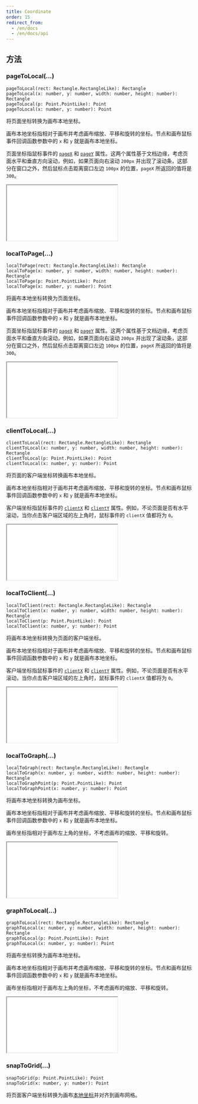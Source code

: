 ```yaml
---
title: Coordinate
order: 15
redirect_from:
  - /en/docs
  - /en/docs/api
---
```


## 方法

### pageToLocal(...)

```sign
pageToLocal(rect: Rectangle.RectangleLike): Rectangle
pageToLocal(x: number, y: number, width: number, height: number): Rectangle
pageToLocal(p: Point.PointLike): Point
pageToLocal(x: number, y: number): Point
```

将页面坐标转换为画布本地坐标。

画布本地坐标指相对于画布并考虑画布缩放、平移和旋转的坐标。节点和画布鼠标事件回调函数参数中的 `x` 和 `y` 就是画布本地坐标。

页面坐标指鼠标事件的 [`pageX`](https://developer.mozilla.org/zh-CN/docs/Web/API/MouseEvent/pageX) 和 [`pageY`](https://developer.mozilla.org/zh-CN/docs/Web/API/MouseEvent/pageY) 属性。这两个属性基于文档边缘，考虑页面水平和垂直方向滚动，例如，如果页面向右滚动 `200px` 并出现了滚动条，这部分在窗口之外，然后鼠标点击距离窗口左边 `100px` 的位置，`pageX` 所返回的值将是 `300`。

<iframe src="/demos/api/graph/coord"></iframe>

### localToPage(...)

```sign
localToPage(rect: Rectangle.RectangleLike): Rectangle
localToPage(x: number, y: number, width: number, height: number): Rectangle
localToPage(p: Point.PointLike): Point
localToPage(x: number, y: number): Point
```

将画布本地坐标转换为页面坐标。

画布本地坐标指相对于画布并考虑画布缩放、平移和旋转的坐标。节点和画布鼠标事件回调函数参数中的 `x` 和 `y` 就是画布本地坐标。

页面坐标指鼠标事件的 [`pageX`](https://developer.mozilla.org/zh-CN/docs/Web/API/MouseEvent/pageX) 和 [`pageY`](https://developer.mozilla.org/zh-CN/docs/Web/API/MouseEvent/pageY) 属性。这两个属性基于文档边缘，考虑页面水平和垂直方向滚动，例如，如果页面向右滚动 `200px` 并出现了滚动条，这部分在窗口之外，然后鼠标点击距离窗口左边 `100px` 的位置，`pageX` 所返回的值将是 `300`。

<iframe src="/demos/api/graph/coord"></iframe>

### clientToLocal(...)

```sign
clientToLocal(rect: Rectangle.RectangleLike): Rectangle
clientToLocal(x: number, y: number, width: number, height: number): Rectangle
clientToLocal(p: Point.PointLike): Point
clientToLocal(x: number, y: number): Point
```

将页面的客户端坐标转换画布本地坐标。

画布本地坐标指相对于画布并考虑画布缩放、平移和旋转的坐标。节点和画布鼠标事件回调函数参数中的 `x` 和 `y` 就是画布本地坐标。

客户端坐标指鼠标事件的 [`clientX`](https://developer.mozilla.org/zh-CN/docs/Web/API/MouseEvent/clientX) 和 [`clientY`](https://developer.mozilla.org/zh-CN/docs/Web/API/MouseEvent/clientY) 属性。例如，不论页面是否有水平滚动，当你点击客户端区域的左上角时，鼠标事件的 `clientX` 值都将为 `0`。 

<iframe src="/demos/api/graph/coord"></iframe>

### localToClient(...)

```sign
localToClient(rect: Rectangle.RectangleLike): Rectangle
localToClient(x: number, y: number, width: number, height: number): Rectangle
localToClient(p: Point.PointLike): Point
localToClient(x: number, y: number): Point
```

将画布本地坐标转换为页面的客户端坐标。

画布本地坐标指相对于画布并考虑画布缩放、平移和旋转的坐标。节点和画布鼠标事件回调函数参数中的 `x` 和 `y` 就是画布本地坐标。

客户端坐标指鼠标事件的 [`clientX`](https://developer.mozilla.org/zh-CN/docs/Web/API/MouseEvent/clientX) 和 [`clientY`](https://developer.mozilla.org/zh-CN/docs/Web/API/MouseEvent/clientY) 属性。例如，不论页面是否有水平滚动，当你点击客户端区域的左上角时，鼠标事件的 `clientX` 值都将为 `0`。 

<iframe src="/demos/api/graph/coord"></iframe>

### localToGraph(...)

```sign
localToGraph(rect: Rectangle.RectangleLike): Rectangle
localToGraph(x: number, y: number, width: number, height: number): Rectangle
localToGraphPoint(p: Point.PointLike): Point
localToGraphPoint(x: number, y: number): Point
```

将画布本地坐标转换为画布坐标。

画布本地坐标指相对于画布并考虑画布缩放、平移和旋转的坐标。节点和画布鼠标事件回调函数参数中的 `x` 和 `y` 就是画布本地坐标。

画布坐标指相对于画布左上角的坐标，不考虑画布的缩放、平移和旋转。

<iframe src="/demos/api/graph/coord"></iframe>

### graphToLocal(...)

```sign
graphToLocal(rect: Rectangle.RectangleLike): Rectangle
graphToLocal(x: number, y: number, width: number, height: number): Rectangle
graphToLocal(p: Point.PointLike): Point
graphToLocal(x: number, y: number): Point
```

将画布坐标转换为画布本地坐标。

画布本地坐标指相对于画布并考虑画布缩放、平移和旋转的坐标。节点和画布鼠标事件回调函数参数中的 `x` 和 `y` 就是画布本地坐标。

画布坐标指相对于画布左上角的坐标，不考虑画布的缩放、平移和旋转。

<iframe src="/demos/api/graph/coord"></iframe>

### snapToGrid(...)

```sign
snapToGrid(p: Point.PointLike): Point
snapToGrid(x: number, y: number): Point
```

将页面客户端坐标转换为画布[本地坐标](#clienttolocal)并对齐到画布网格。